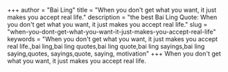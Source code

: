 +++
author = "Bai Ling"
title = "When you don't get what you want, it just makes you accept real life."
description = "the best Bai Ling Quote: When you don't get what you want, it just makes you accept real life."
slug = "when-you-dont-get-what-you-want-it-just-makes-you-accept-real-life"
keywords = "When you don't get what you want, it just makes you accept real life.,bai ling,bai ling quotes,bai ling quote,bai ling sayings,bai ling saying,quotes, sayings,quote, saying, motivation"
+++
When you don't get what you want, it just makes you accept real life.
